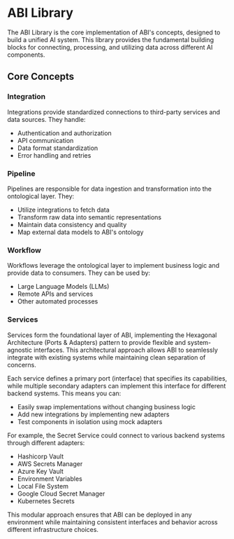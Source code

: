 # ABI Library

The ABI Library is the core implementation of ABI's concepts, designed to build a unified AI system. This library provides the fundamental building blocks for connecting, processing, and utilizing data across different AI components.

## Core Concepts

### Integration
Integrations provide standardized connections to third-party services and data sources. They handle:
- Authentication and authorization
- API communication
- Data format standardization
- Error handling and retries

### Pipeline
Pipelines are responsible for data ingestion and transformation into the ontological layer. They:
- Utilize integrations to fetch data
- Transform raw data into semantic representations
- Maintain data consistency and quality
- Map external data models to ABI's ontology

### Workflow
Workflows leverage the ontological layer to implement business logic and provide data to consumers. They can be used by:
- Large Language Models (LLMs)
- Remote APIs and services
- Other automated processes

### Services
Services form the foundational layer of ABI, implementing the Hexagonal Architecture (Ports & Adapters) pattern to provide flexible and system-agnostic interfaces. This architectural approach allows ABI to seamlessly integrate with existing systems while maintaining clean separation of concerns.

Each service defines a primary port (interface) that specifies its capabilities, while multiple secondary adapters can implement this interface for different backend systems. This means you can:

- Easily swap implementations without changing business logic
- Add new integrations by implementing new adapters
- Test components in isolation using mock adapters

For example, the Secret Service could connect to various backend systems through different adapters:
- Hashicorp Vault
- AWS Secrets Manager
- Azure Key Vault
- Environment Variables
- Local File System
- Google Cloud Secret Manager
- Kubernetes Secrets

This modular approach ensures that ABI can be deployed in any environment while maintaining consistent interfaces and behavior across different infrastructure choices.
